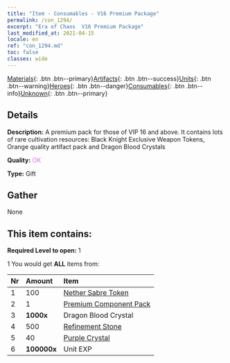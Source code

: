 ```yaml
---
title: "Item - Consumables - V16 Premium Package"
permalink: /con_1294/
excerpt: "Era of Chaos  V16 Premium Package"
last_modified_at: 2021-04-15
locale: en
ref: "con_1294.md"
toc: false
classes: wide
---
```

 [Materials](/Items/){: .btn .btn--primary}[Artifacts](/Items/Artifacts/){: .btn .btn--success}[Units](/Items/Units/){: .btn .btn--warning}[Heroes](/Items/Heroes/){: .btn .btn--danger}[Consumables](/Items/Consumables/){: .btn .btn--info}[Unknown](/Items/Unknown/){: .btn .btn--primary}

## Details
 **Description:** A premium pack for those of VIP 16 and above. It contains lots of rare cultivation resources: Black Knight Exclusive Weapon Tokens, Orange quality artifact pack and Dragon Blood Crystals

 **Quality:** <span style="color: #DA70D6">OK</span>

 **Type:** Gift

## Gather

  None

## This item contains:

 **Required Level to open:** 1

 1 You would get **ALL** items  from:

  | Nr | Amount |     Item    |
  |:---|:-------|:------------|
  | 1 | 100 | [Nether Sabre Token](/Items/con_979/) |  | 
  | 2 | 1 | [Premium Component Pack](/Items/con_1363/) |  | 
  | 3 |  **1000x** | Dragon Blood Crystal |  | 
  | 4 | 500 | [Refinement Stone](/Items/con_814/) |  | 
  | 5 | 40 | [Purple Crystal](/Items/con_720/) |  | 
  | 6 |  **100000x** | Unit EXP |  | 
